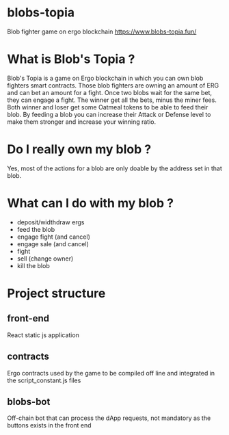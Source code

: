 # blobs-topia
Blob fighter game on ergo blockchain 
https://www.blobs-topia.fun/

# What is Blob's Topia ?
Blob's Topia is a game on Ergo blockchain in which you can own blob fighters smart contracts.
Those blob fighters are owning an amount of ERG and can bet an amount for a fight.
Once two blobs wait for the same bet, they can engage a fight.
The winner get all the bets, minus the miner fees.
Both winner and loser get some Oatmeal tokens to be able to feed their blob.
By feeding a blob you can increase their Attack or Defense level to make them stronger and increase your winning ratio.

# Do I really own my blob ?
Yes, most of the actions for a blob are only doable by the address set in that blob.

# What can I do with my blob ?
- deposit/widthdraw ergs
- feed the blob
- engage fight (and cancel)
- engage sale (and cancel)
- fight
- sell (change owner)
- kill the blob

# Project structure
## front-end
React static js application

## contracts
Ergo contracts used by the game to be compiled off line and integrated in the script_constant.js files

## blobs-bot
Off-chain bot that can process the dApp requests, not mandatory as the buttons exists in the front end

